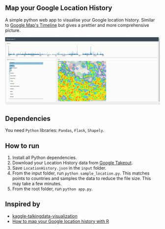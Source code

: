 ## Map your Google Location History

A simple python web app to visualise your Google location history. Similar to [Google Map's Timeline](https://www.google.com/maps/timeline) but gives a prettier and more comprehensive picture.

![](demo.gif)

## Dependencies

You need ```Python``` libraries: ```Pandas```, ```Flask```, ```Shapely```.

## How to run

1. Install all Python dependencies.
2. Download your Location History data from [Google Takeout](https://takeout.google.com/settings/takeout).
3. Save ```LocationHistory.json``` in the ```input``` folder.
4. From the input folder, run ```python sample_location.py```. This matches points to countries and
samples the data to reduce the file size. This may take a few minutes.
5. From the root folder, run ```python app.py```.

## Inspired by
* [kaggle-talkingdata-visualization](https://github.com/adilmoujahid/kaggle-talkingdata-visualization)
* [How to map your Google location history with R](https://shiring.github.io/maps/2016/12/30/Standortverlauf_post?utm_campaign=Data%2BElixir&utm_medium=email&utm_source=Data_Elixir_113)
